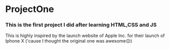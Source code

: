 # ProjectOne
### This is the first project I did after learning HTML,CSS and JS 
This is highly inspired by the launch website of Apple Inc. for their launch of Iphone X ('cause I thought the original one was awesome😉)

